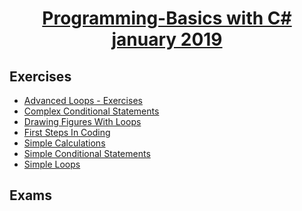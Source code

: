 # <a href rel="Programming-Basics"><p align="center"> Programming-Basics with C# january 2019 <p></a>

  ## Exercises
  - <a href="#" > Advanced Loops - Exercises </a>
  - <a href="#" > Complex Conditional Statements </a>
  - <a href="#" > Drawing Figures With Loops </a>
  - <a href="#" > First Steps In Coding </a>
  - <a href="#" > Simple Calculations </a>
  - <a href="#" > Simple Conditional Statements </a>
  - <a href="#" > Simple Loops </a>
  
  ## Exams

  